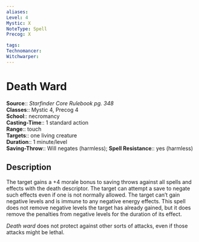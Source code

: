 ```yaml
---
aliases: 
Level: 4
Mystic: X
NoteType: Spell
Precog: X

tags: 
Technomancer: 
Witchwarper: 
---
```


# Death Ward

**Source**:: _Starfinder Core Rulebook pg. 348_  
**Classes**:: Mystic 4, Precog 4  
**School**:: necromancy  
**Casting-Time**:: 1 standard action  
**Range**:: touch  
**Targets**:: one living creature  
**Duration**:: 1 minute/level  
**Saving-Throw**:: Will negates (harmless);
**Spell Resistance**:: yes (harmless)

## Description

The target gains a +4 morale bonus to saving throws against all spells and effects with the death descriptor. The target can attempt a save to negate such effects even if one is not normally allowed. The target can’t gain negative levels and is immune to any negative energy effects. This spell does not remove negative levels the target has already gained, but it does remove the penalties from negative levels for the duration of its effect.

_Death ward_ does not protect against other sorts of attacks, even if those attacks might be lethal.
